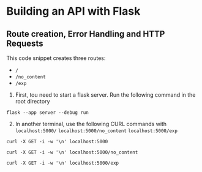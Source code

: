# Building an API with Flask
## Route creation, Error Handling and HTTP Requests

This code snippet creates three routes:
- <code>/</code>
- <code>/no_content</code>
- <code>/exp</code>

1. First, tou need to start a flask server. Run the following command in the root directory 
```
flask --app server --debug run
```
2.  In another terminal, use the following CURL commands with <code>localhost:5000/</code>
<code>localhost:5000/no_content</code>
<code>localhost:5000/exp</code>
```
curl -X GET -i -w '\n' localhost:5000
```
```
curl -X GET -i -w '\n' localhost:5000/no_content
```
```
curl -X GET -i -w '\n' localhost:5000/exp
```